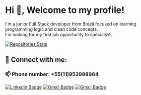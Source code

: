 # Hi 👋, Welcome to my profile!
I'm a junior Full Stack developer from Brazil focused on learning programming logic and clean code concepts.\
I'm looking for my first job opportunity to specialize.

[![Repositories Stats](https://github-readme-stats.vercel.app/api/top-langs/?username=feelpe&count_private=true&langs_count=4&theme=panda&layout=compact)](https://github.com/Feelpe?tab=repositories)

## 🤝 Connect with me:

### 📫 Phone number: +55(11)953988964
[![Linkedin Badge](https://img.shields.io/badge/LinkedIn-0077B5?style=for-the-badge&logo=linkedin&logoColor=white)](https://linkedin.com/in/felipe-creator/)
[![Gmail Badge](https://img.shields.io/badge/Gmail-D14836?style=for-the-badge&logo=gmail&logoColor=white)](mailto:felipesscreator@gmail.com)
[![Gmail Badge](https://img.shields.io/badge/Discord-7289DA?style=for-the-badge&logo=discord&logoColor=white)](https://discord.gg/#2327)

